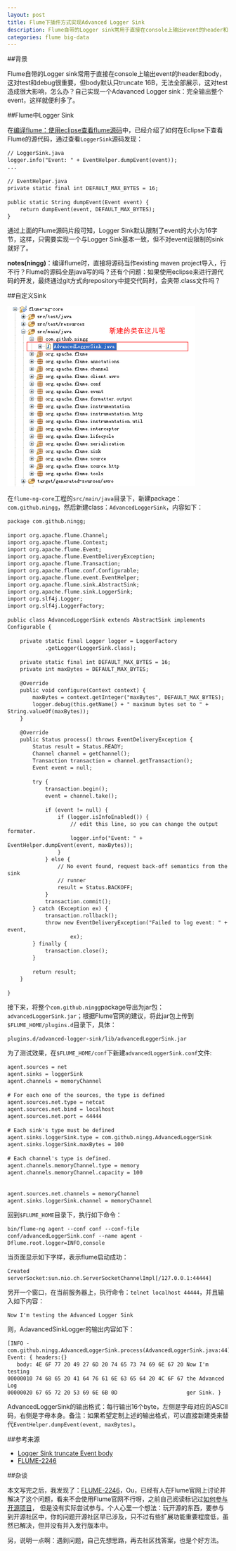 ```yaml
---
layout: post
title: Flume下插件方式实现Advanced Logger Sink
description: Flume自带的Logger sink常用于直接在console上输出event的header和body，这对test和debug很重要，但body默认只truncate 16B，无法全部展示
categories: flume big-data
---
```


##背景

Flume自带的Logger sink常用于直接在console上输出event的header和body，这对test和debug很重要，但body默认只truncate 16B，无法全部展示，这对test造成很大影响，怎么办？自己实现一个Adavanced Logger sink：完全输出整个event，这样就便利多了。


##Flume中Logger Sink

在[编译flume：使用eclipse查看flume源码](/build-flume)中，已经介绍了如何在Eclipse下查看Flume的源代码，通过查看`LoggerSink`源码发现：

	// LoggerSink.java
	logger.info("Event: " + EventHelper.dumpEvent(event));
	...
	
	// EventHelper.java
	private static final int DEFAULT_MAX_BYTES = 16;
	
	public static String dumpEvent(Event event) {
		return dumpEvent(event, DEFAULT_MAX_BYTES);
	}
	
通过上面的Flume源码片段可知，Logger Sink默认限制了event的大小为16字节，这样，只需要实现一个与Logger Sink基本一致，但不对event设限制的sink就好了。
	
**notes(ningg)**：编译flume时，直接将源码当作existing maven project导入，行不行？Flume的源码全是java写的吗？还有个问题：如果使用eclipse来进行源代码的开发，最终通过git方式向repository中提交代码时，会夹带.class文件吗？

##自定义Sink

![](/images/flume-advance-logger-sink/advanced-logger-sink.png)

在`flume-ng-core`工程的`src/main/java`目录下，新建package：`com.github.ningg`，然后新建class：`AdvancedLoggerSink`，内容如下：

	package com.github.ningg;

	import org.apache.flume.Channel;
	import org.apache.flume.Context;
	import org.apache.flume.Event;
	import org.apache.flume.EventDeliveryException;
	import org.apache.flume.Transaction;
	import org.apache.flume.conf.Configurable;
	import org.apache.flume.event.EventHelper;
	import org.apache.flume.sink.AbstractSink;
	import org.apache.flume.sink.LoggerSink;
	import org.slf4j.Logger;
	import org.slf4j.LoggerFactory;

	public class AdvancedLoggerSink extends AbstractSink implements Configurable {

		private static final Logger logger = LoggerFactory
				.getLogger(LoggerSink.class);

		private static final int DEFAULT_MAX_BYTES = 16;
		private int maxBytes = DEFAULT_MAX_BYTES;
		
		@Override
		public void configure(Context context) {
			maxBytes = context.getInteger("maxBytes", DEFAULT_MAX_BYTES);
			logger.debug(this.getName() + " maximum bytes set to " + String.valueOf(maxBytes));
		}
		
		@Override
		public Status process() throws EventDeliveryException {
			Status result = Status.READY;
			Channel channel = getChannel();
			Transaction transaction = channel.getTransaction();
			Event event = null;

			try {
				transaction.begin();
				event = channel.take();

				if (event != null) {
					if (logger.isInfoEnabled()) {
						// edit this line, so you can change the output formater.
						logger.info("Event: " + EventHelper.dumpEvent(event, maxBytes));
					}
				} else {
					// No event found, request back-off semantics from the sink
					// runner
					result = Status.BACKOFF;
				}
				transaction.commit();
			} catch (Exception ex) {
				transaction.rollback();
				throw new EventDeliveryException("Failed to log event: " + event,
						ex);
			} finally {
				transaction.close();
			}

			return result;
		}

	}

接下来，将整个`com.github.ningg`package导出为jar包：`advancedLoggerSink.jar`；根据Flume官网的建议，将此jar包上传到`$FLUME_HOME/plugins.d`目录下，具体：

	plugins.d/advanced-logger-sink/lib/advancedLoggerSink.jar

为了测试效果，在`$FLUME_HOME/conf`下新建`advancedLoggerSink.conf`文件:

	agent.sources = net
	agent.sinks = loggerSink
	agent.channels = memoryChannel
	
	# For each one of the sources, the type is defined
	agent.sources.net.type = netcat
	agent.sources.net.bind = localhost
	agent.sources.net.port = 44444

	# Each sink's type must be defined
	agent.sinks.loggerSink.type = com.github.ningg.AdvancedLoggerSink
	agent.sinks.loggerSink.maxBytes = 100
	
	# Each channel's type is defined.
	agent.channels.memoryChannel.type = memory
	agent.channels.memoryChannel.capacity = 100
	
	
	agent.sources.net.channels = memoryChannel
	agent.sinks.loggerSink.channel = memoryChannel

回到`$FLUME_HOME`目录下，执行如下命令：
	
	bin/flume-ng agent --conf conf --conf-file conf/advancedLoggerSink.conf --name agent -Dflume.root.logger=INFO,console

当页面显示如下字样，表示flume启动成功：

	Created serverSocket:sun.nio.ch.ServerSocketChannelImpl[/127.0.0.1:44444]

另开一个窗口，在当前服务器上，执行命令：`telnet localhost 44444`，并且输入如下内容：

	Now I'm testing the Advanced Logger Sink

则，AdavancedSinkLogger的输出内容如下：

	[INFO - com.github.ningg.AdvancedLoggerSink.process(AdvancedLoggerSink.java:44)] Event: { headers:{} 
	   body: 4E 6F 77 20 49 27 6D 20 74 65 73 74 69 6E 67 20 Now I'm testing
	00000010 74 68 65 20 41 64 76 61 6E 63 65 64 20 4C 6F 67 the Advanced Log
	00000020 67 65 72 20 53 69 6E 6B 0D                      ger Sink. }

AdvancedLoggerSink的输出格式：每行输出16个byte，左侧是字母对应的ASCII码，右侧是字母本身。备注：如果希望定制上述的输出格式，可以直接新建类来替代`EventHelper.dumpEvent(event, maxBytes)`。

##参考来源

* [Logger Sink truncate Event body][Logger Sink truncate Event body]
* [FLUME-2246][FLUME-2246]

##杂谈

本文写完之后，我发现了：[FLUME-2246][FLUME-2246]，Ou，已经有人在Flume官网上讨论并解决了这个问题，看来不会使用Flume官网不行呀，之前自己阅读标记过[如何参与开源项目](/how-to-contribute-open-source-project)， 但是没有实际尝试参与。个人心里一个想法：玩开源的东西，要参与到开源社区中，你的问题开源社区早已涉及，只不过有些扩展功能重要程度低，虽然已解决，但并没有并入发行版本中。

另，说明一点啊：遇到问题，自己先想思路，再去社区找答案，也是个好方法。

[NingG]:    http://ningg.github.com  "NingG"



[Logger Sink truncate Event body]:		http://stackoverflow.com/questions/20189437/flume-is-truncating-characters-when-i-use-the-source-type-as-logger-it-just-s
[FLUME-2246]:	https://issues.apache.org/jira/browse/FLUME-2246
